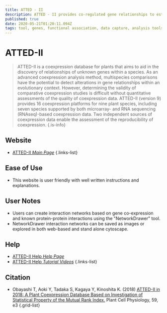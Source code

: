 ```yaml
---
title: ATTED - II
description: ATTED - II provides co-regulated gene relationships to estimate gene function.
published: true
date: 2020-05-21T01:20:11.094Z
tags: tool, genes, functional association, data capture, analysis tools, database, co-expression, browser, data visualization, eukaryota, network, interaction, protein-protein, correlation
---
```


# ATTED-II

> ATTED-II is a coexpression database for plants that aims to aid in the discovery of relationships of unknown genes within a species. As an advanced coexpression analysis method, multispecies comparisons have the potential to detect alterations in gene relationships within an evolutionary context. However, determining the validity of comparative coexpression studies is difficult without quantitative assessments of the quality of coexpression data. 
&NewLine;
ATTED-II (version 9) provides 16 coexpression platforms for nine plant species, including seven species supported by both microarray- and RNA sequencing (RNAseq)-based coexpression data. Two independent sources of coexpression data enable the assessment of the reproducibility of coexpression.
{.is-info}

## Website

- [ATTED-II *Main Page*](http://atted.jp/)
{.links-list}

## Ease of Use

- This website is user friendly with well written instructions and explanations. 

## User Notes

- Users can create interaction networks based on gene co-expression and known protein-protein interactions using the "NetworkDrawer" tool. 
- NetworkDrawer interaction networks can be saved as images or explored in both web-based and stand alone cytoscape. 

## Help

- [ATTED-II Help *Help Page*](http://atted.jp/top_help.shtml)
- [ATTED-II Help *Tutorial Videos*](http://atted.jp/help/movie/)
{.links-list}

## Citation

- Obayashi T, Aoki Y, Tadaka S, Kagaya Y, Kinoshita K. (2018) [ATTED-II in 2018: A Plant Coexpression Database Based on Investigation of Statistical Property of the Mutual Rank Index.](https://www.ncbi.nlm.nih.gov/pubmed/29216398) Plant Cell Physiology, 59, e3
{.grid-list}